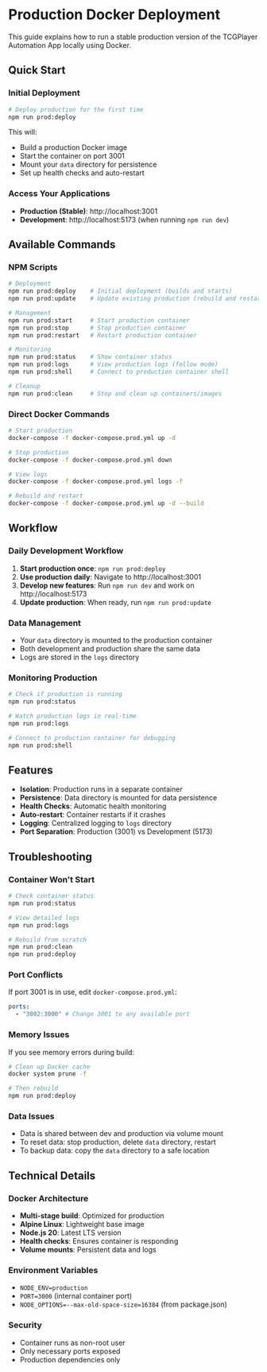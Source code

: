 # Production Docker Deployment

This guide explains how to run a stable production version of the TCGPlayer Automation App locally using Docker.

## Quick Start

### Initial Deployment

```bash
# Deploy production for the first time
npm run prod:deploy
```

This will:

- Build a production Docker image
- Start the container on port 3001
- Mount your `data` directory for persistence
- Set up health checks and auto-restart

### Access Your Applications

- **Production (Stable)**: http://localhost:3001
- **Development**: http://localhost:5173 (when running `npm run dev`)

## Available Commands

### NPM Scripts

```bash
# Deployment
npm run prod:deploy    # Initial deployment (builds and starts)
npm run prod:update    # Update existing production (rebuild and restart)

# Management
npm run prod:start     # Start production container
npm run prod:stop      # Stop production container
npm run prod:restart   # Restart production container

# Monitoring
npm run prod:status    # Show container status
npm run prod:logs      # View production logs (follow mode)
npm run prod:shell     # Connect to production container shell

# Cleanup
npm run prod:clean     # Stop and clean up containers/images
```

### Direct Docker Commands

```bash
# Start production
docker-compose -f docker-compose.prod.yml up -d

# Stop production
docker-compose -f docker-compose.prod.yml down

# View logs
docker-compose -f docker-compose.prod.yml logs -f

# Rebuild and restart
docker-compose -f docker-compose.prod.yml up -d --build
```

## Workflow

### Daily Development Workflow

1. **Start production once**: `npm run prod:deploy`
2. **Use production daily**: Navigate to http://localhost:3001
3. **Develop new features**: Run `npm run dev` and work on http://localhost:5173
4. **Update production**: When ready, run `npm run prod:update`

### Data Management

- Your `data` directory is mounted to the production container
- Both development and production share the same data
- Logs are stored in the `logs` directory

### Monitoring Production

```bash
# Check if production is running
npm run prod:status

# Watch production logs in real-time
npm run prod:logs

# Connect to production container for debugging
npm run prod:shell
```

## Features

- **Isolation**: Production runs in a separate container
- **Persistence**: Data directory is mounted for data persistence
- **Health Checks**: Automatic health monitoring
- **Auto-restart**: Container restarts if it crashes
- **Logging**: Centralized logging to `logs` directory
- **Port Separation**: Production (3001) vs Development (5173)

## Troubleshooting

### Container Won't Start

```bash
# Check container status
npm run prod:status

# View detailed logs
npm run prod:logs

# Rebuild from scratch
npm run prod:clean
npm run prod:deploy
```

### Port Conflicts

If port 3001 is in use, edit `docker-compose.prod.yml`:

```yaml
ports:
  - "3002:3000" # Change 3001 to any available port
```

### Memory Issues

If you see memory errors during build:

```bash
# Clean up Docker cache
docker system prune -f

# Then rebuild
npm run prod:deploy
```

### Data Issues

- Data is shared between dev and production via volume mount
- To reset data: stop production, delete `data` directory, restart
- To backup data: copy the `data` directory to a safe location

## Technical Details

### Docker Architecture

- **Multi-stage build**: Optimized for production
- **Alpine Linux**: Lightweight base image
- **Node.js 20**: Latest LTS version
- **Health checks**: Ensures container is responding
- **Volume mounts**: Persistent data and logs

### Environment Variables

- `NODE_ENV=production`
- `PORT=3000` (internal container port)
- `NODE_OPTIONS=--max-old-space-size=16384` (from package.json)

### Security

- Container runs as non-root user
- Only necessary ports exposed
- Production dependencies only
